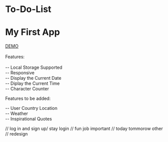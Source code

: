 # To-Do-List

# My First App

[DEMO](https://todolist-z81.netlify.app)<br /><br />
Features:<br /><br />
-- Local Storage Supported <br />
-- Responsive <br />
-- Display the Current Date <br />
-- Diplay the Current Time <br />
-- Character Counter

Features to be added:<br />

-- User Country Location<br />
-- Weather<br />
-- Inspirational Quotes<br />

// log in and sign up/ stay login
// fun job important
// today tommorow other
// redesign
